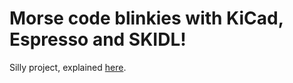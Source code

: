 # Morse code blinkies with KiCad, Espresso and SKIDL!

Silly project, explained
[here](https://skybluetrades.net/projects/morse-blinkies-as-a-service/).
